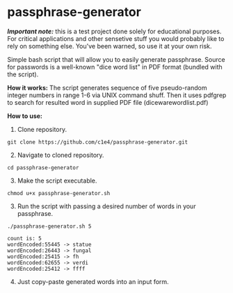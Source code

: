# passphrase-generator
***Important note:*** this is a test project done solely for educational purposes. For critical applications and other sensetive stuff you would probably like to rely on something else. You've been warned, so use it at your own risk. 

Simple bash script that will allow you to easily generate passphrase. Source for passwords is a well-known "dice word list" in PDF format (bundled with the script).

**How it works:**
The script generates sequence of five pseudo-random integer numbers in range 1-6 via UNIX command shuff.
Then it uses pdfgrep to search for resulted word in supplied PDF file (dicewarewordlist.pdf)

**How to use:** 
1) Clone repository.
```
git clone https://github.com/c1e4/passphrase-generator.git
```
2) Navigate to cloned repository.
```
cd passphrase-generator
```

3) Make the script executable.
```
chmod u+x passphrase-generator.sh
```

3) Run the script with passing a desired number of words in your passphrase.
```
./passphrase-generator.sh 5

count is: 5
wordEncoded:55445 -> statue
wordEncoded:26443 -> fungal
wordEncoded:25415 -> fh
wordEncoded:62655 -> verdi
wordEncoded:25412 -> ffff
``` 

4) Just copy-paste generated words into an input form. 
